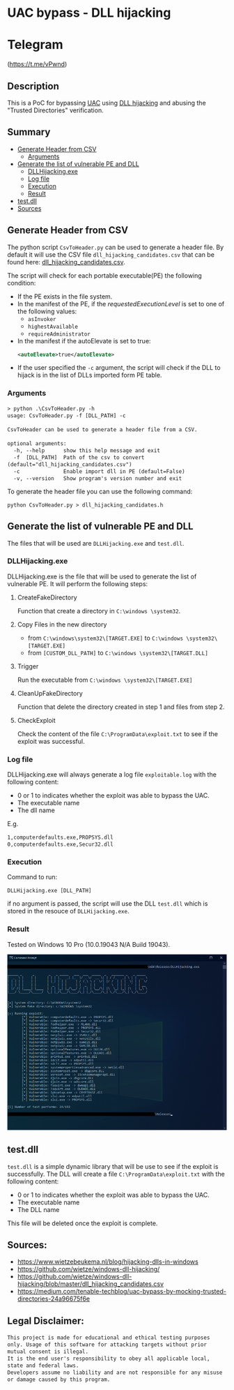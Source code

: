 # UAC bypass - DLL hijacking 


# Telegram
(https://t.me/vPwnd)

## Description

This is a PoC for bypassing [UAC](https://docs.microsoft.com/en-us/windows/security/identity-protection/user-account-control/how-user-account-control-works) using [DLL hijacking](https://attack.mitre.org/techniques/T1574/001/) and abusing the "Trusted Directories" verification. 

## Summary

- [Generate Header from CSV](#generate-header-from-csv)
    - [Arguments](#arguments)
- [Generate the list of vulnerable PE and DLL](#generate-the-list-of-vulnerable-pe-and-dll)
    - [DLLHijacking.exe](#dllhijackingexe)
    - [Log file](#log-file)
    - [Execution](#execution)
    - [Result](#result)
- [test.dll](#testdll)
- [Sources](#sources)

## Generate Header from CSV

The python script `CsvToHeader.py` can be used to generate a header file. By default it will use the CSV file `dll_hijacking_candidates.csv` that can be found here: [dll_hijacking_candidates.csv](https://raw.githubusercontent.com/wietze/windows-dll-hijacking/master/dll_hijacking_candidates.csv).

The script will check for each portable executable(PE) the following condition:
- If the PE exists in the file system.
- In the manifest of the PE, if the _requestedExecutionLevel_ is set to one of the following values: 
  - `asInvoker`
  - `highestAvailable` 
  - `requireAdministrator`
- In the manifest if the autoElevate is set to true:
    ```xml
    <autoElevate>true</autoElevate>
    ```
- If the user specified the `-c` argument, the script will check if the DLL to hijack is in the list of DLLs imported form PE table.

### Arguments 

```
> python .\CsvToHeader.py -h
usage: CsvToHeader.py -f [DLL_PATH] -c

CsvToHeader can be used to generate a header file from a CSV.

optional arguments:
  -h, --help      show this help message and exit
  -f  [DLL_PATH]  Path of the csv to convert (default="dll_hijacking_candidates.csv")
  -c              Enable import dll in PE (default=False)
  -v, --version   Show program's version number and exit
```

To generate the header file you can use the following command:

    python CsvToHeader.py > dll_hijacking_candidates.h


## Generate the list of vulnerable PE and DLL

The files that will be used are `DLLHijacking.exe` and `test.dll`.

### DLLHijacking.exe

DLLHijacking.exe is the file that will be used to generate the list of vulnerable PE.
It will perform the following steps:
1. CreateFakeDirectory 
   
    Function that create a directory in `C:\windows \system32`.

2. Copy Files in the new directory
     - from `C:\windows\system32\[TARGET.EXE]` to `C:\windows \system32\[TARGET.EXE]`
     - from `[CUSTOM_DLL_PATH]` to `C:\windows \system32\[TARGET.DLL]`
3. Trigger
   
   Run the executable from `C:\windows \system32\[TARGET.EXE]`

4. CleanUpFakeDirectory

    Function that delete the directory created in step 1 and files from step 2.
5. CheckExploit

    Check the content of the file `C:\ProgramData\exploit.txt` to see if the exploit was successful.

### Log file

DLLHijacking.exe will always generate a log file `exploitable.log` with the following content:
- 0 or 1 to indicates whether the exploit was able to bypass the UAC.
- The executable name
- The dll name
  
E.g.
```
1,computerdefaults.exe,PROPSYS.dll
0,computerdefaults.exe,Secur32.dll
```

### Execution 

Command to run:

    DLLHijacking.exe [DLL_PATH]

if no argument is passed, the script will use the DLL `test.dll` which is stored in the resouce of `DLLHijacking.exe`.

### Result

Tested on Windows 10 Pro (10.0.19043 N/A Build 19043).

![ExploitResult](ExploitResult.png)

## test.dll

`test.dll` is a simple dynamic library that will be use to see if the exploit is successfully.
The DLL will create a file `C:\ProgramData\exploit.txt` with the following content:
- 0 or 1 to indicates whether the exploit was able to bypass the UAC.
- The executable name
- The DLL name

This file will be deleted once the exploit is complete.

## Sources:

- https://www.wietzebeukema.nl/blog/hijacking-dlls-in-windows
- https://github.com/wietze/windows-dll-hijacking/
- https://github.com/wietze/windows-dll-hijacking/blob/master/dll_hijacking_candidates.csv
- https://medium.com/tenable-techblog/uac-bypass-by-mocking-trusted-directories-24a96675f6e


## Legal Disclaimer:

    This project is made for educational and ethical testing purposes only. Usage of this software for attacking targets without prior mutual consent is illegal. 
    It is the end user's responsibility to obey all applicable local, state and federal laws. 
    Developers assume no liability and are not responsible for any misuse or damage caused by this program.
